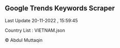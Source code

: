 

## Google Trends Keywords Scraper 
 
Last Update 20-11-2022 , 15:59:45

Country List :
VIETNAM.json



© Abdul Muttaqin 
